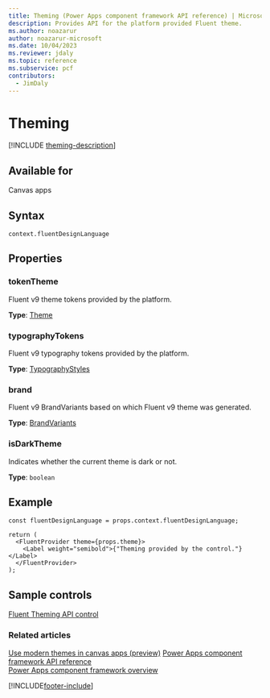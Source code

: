 ```yaml
---
title: Theming (Power Apps component framework API reference) | Microsoft Docs
description: Provides API for the platform provided Fluent theme.
ms.author: noazarur
author: noazarur-microsoft
ms.date: 10/04/2023
ms.reviewer: jdaly
ms.topic: reference
ms.subservice: pcf
contributors:
  - JimDaly
---
```


# Theming

[!INCLUDE [theming-description](includes/theming-description.md)]

## Available for

Canvas apps

## Syntax

`context.fluentDesignLanguage`

## Properties

### tokenTheme

Fluent v9 theme tokens provided by the platform.

**Type**: [Theme](https://github.com/microsoft/fluentui/blob/401ff6d9af9536b24ab3c52c658127d19706e030/packages/tokens/src/types.ts)

### typographyTokens

Fluent v9 typography tokens provided by the platform.

**Type**: [TypographyStyles](https://github.com/microsoft/fluentui/blob/401ff6d9af9536b24ab3c52c658127d19706e030/packages/tokens/src/global/typographyStyles.ts)

### brand

Fluent v9 BrandVariants based on which Fluent v9 theme was generated.

**Type**: [BrandVariants](https://github.com/microsoft/fluentui/blob/401ff6d9af9536b24ab3c52c658127d19706e030/packages/tokens/src/types.ts)

### isDarkTheme

Indicates whether the current theme is dark or not.

**Type**: `boolean`

## Example

```TSX
const fluentDesignLanguage = props.context.fluentDesignLanguage;

return (
  <FluentProvider theme={props.theme}>
    <Label weight="semibold">{"Theming provided by the control."}</Label>
  </FluentProvider>
);

```

## Sample controls

[Fluent Theming API control](../sample-controls/fluent-theming-api-control.md)

### Related articles

[Use modern themes in canvas apps (preview)](../../../maker/canvas-apps/controls/modern-controls/modern-theming)
[Power Apps component framework API reference](../reference/index.md)<br />
[Power Apps component framework overview](../overview.md)

[!INCLUDE[footer-include](../../../includes/footer-banner.md)]
